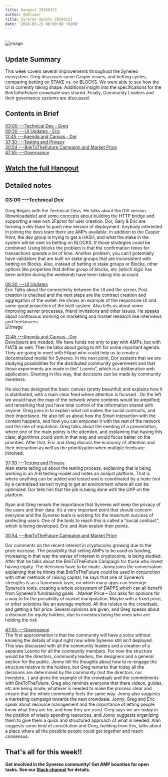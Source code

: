 ```yaml
---
title: Hangout 20160323
author: @delawer
title: Synereo Update 20160323
date: '2016-03-23 08:00:00 +0200'
---
```


<br>![image](http://imgur.com/Zn4TQPG)<br> 

## Update Summary

This week covers several improvements throughout the Synereo ecosystem. Greg discusses some Casper issues, and betting cycles, comparing betting on STAKE vs. on BLOCKS. We were able to see how the UI is currently taking shape. Additional insight into the specifications for the BnkTotheFuture crowdsale was shared. Finally, Community Leaders and their governance systems are discussed.

## Contents in Brief
[03:00 ---Technical Dev - Greg](https://youtu.be/fsQc_8Bn2vo?t=3m1s)<BR>
[09:30 ---UI Updates - Eric](https://youtu.be/fsQc_8Bn2vo?t=9m30s)<BR>
[12:45 ---Agenda and Canvas - Dor](https://youtu.be/fsQc_8Bn2vo?t=12m45s)<BR>
[37:30 ---Testing and Privacy](https://youtu.be/fsQc_8Bn2vo?t=37m30s)<BR>
[30:54 ---BnkToTheFuture Campaign and Market Price](https://youtu.be/fsQc_8Bn2vo?t=30m54s)<BR>
[47:55 ---Governance](https://youtu.be/fsQc_8Bn2vo?t=47m55s)<BR>

## [Watch the full Hangout](https://www.youtube.com/watch?v=fsQc_8Bn2vo)

## Detailed notes

### [03:00 ---Technical Dev](https://youtu.be/fsQc_8Bn2vo?t=3m1s) <br>
Greg Begins with the Technical Devs. He talks about the DVI version (downloadable) and some concepts about building the HTTP bridge and supporting a new non 2Factor for user creation. Dor, Gary & Eric are forming a dev team to push new version of deployment. Anybody interested in joining the devs team there are AMPs available. In addition to the Casper front, the dev group is trying to get a HASH, and what the stake in the system will be next vs betting on BLOCKS. If those strategies could be combined. Using blocks the problem is that the confirmation times for transactions spends a lot of time. Another problem, you can’t potentially have validators that are built on stake groups that are inconsistent with betting on Blocks. Also, instead of betting in stake groups or Blocks, other options like properties that define group of blocks, etc (which logic has been written during the weekend) have been taking into account.


[09:30 ---UI Updates](https://youtu.be/fsQc_8Bn2vo?t=9m30s) <br>
Eric Talks about the connectivity between the UI and the server. Post creation is checked and the next steps are the contract creation and aggregation of the wallet. He shows an example of the responsive UI and some good properties of the built system.  Also tells us about some improving server processes, friend invitations and other issues. He speaks  about continuous working on marketing and market research like interviews and freelancers.
<br>![image](http://imgur.com/h0CAazW)<br>

[12:45 ---Agenda and Canvas - Dor](https://youtu.be/fsQc_8Bn2vo?t=12m45s) <br>
Developers are needed, We have funds not only to pay with AMPs, but with FIAT$ as well. Then he talks about going to NY for some important agenda. They are going to meet with Filippi who could help us to create a decentralized model for Synereo. In the next point, Dor explains that we are studying possibilities for the distributed community government and that those experiments are made in the” Loomio”, which is a deliberative web application. Granting in this way, that decisions can be made by community members.

He also has designed the basic canvas (pretty beautiful) and explains how it is distributed, with a main clear feed where attention is focused . On the left we would have the map of the network where contents would be amplified; and remarking that you have total control of the information shared with anyone.  Greg joins in to explain what roll makes the social contracts, and their importance.  He also tell us about how the Smart interaction with the content happens, and how you can empower it with the rest of the network and the role of reputation. Greg talks about the needing of a presentation, where one of the main points is the attention, and explaining that having this clear, algorithms could work in that way and would focus better on the priorities. After that, Eric and Greg discuss the economy of attention and their interaction as well as the prioritization  when multiple feeds are involved.

[37:30 ---Testing and Privacy](https://youtu.be/fsQc_8Bn2vo?t=37m30s) <br>
Alan starts telling us about the testing process, explaining that is being working in an A-B testing model and notes an analyst platform. That is where anything can be added and tested and is coordinated by a node (not by a centralized server) trying to get an environment where all can be optimized. Dor tells him that the job is being done with the UXP on the platform.

Ryan and Greg remark the importance that Synereo will keep the privacy of the users and their data. It’s a very important point that should concern everyone and the Synereo team is working for the maximum success of protecting users. One of the tools to reach this is called a “social contract”, which is being developed. Eric and Alan explain their points.

[30:54 ---BnkToTheFuture Campaign and Market Price](https://youtu.be/fsQc_8Bn2vo?t=30m54s) <br>

Dor comments on the recent interest in cryptocoins growing due to the price increase. The possibility that selling AMPs to be used as funding, increasing in that way the waves of interest in cryptocoins, is being studied. After that he talks about the BnkToTheFuture Campaign for those who invest having equity. The decisions have to be made. 
Jonny joins the conversation explaining that he thinks that BnkToTheFuture could be used in conjunction with other methods of raising capital, he says that one of Synereo’s strengths is as a framework layer, on which many apps can leverage Synereo’s tools,  creating a whole ecosystem of DAPPS which can all benefit from Synereo’s fundraising goals.
.
Market Price –
Dor asks for opinions for a way to fix the possibility of market manipulation. Maybe with a fixed price, or other solutions like an average method. All this relates to the crowdsale, and getting a fair price. Several opinions are given, and Greg speaks about a discount for equity holders,  due to investors being the ones who are holding the risk

[47:55 ---Governance](https://youtu.be/fsQc_8Bn2vo?t=47m55s) <br>
The first approximation is that the community will have a voice without knowing the details of input right now while Synereo still isn’t deployed. This was discussed with all the community leaders and a creation of a separate Loomio for all the community members.  For now the structure would be the directors, community leaders, the designers and a general section for the public. Jonny tell his thoughts about how to re-engage the structure relative to the holders, but Greg remarks that today all the decisions are determined by the community (not the directors, nor investors.. ) and gives the example of the crowdsale and the commitments with BnkToTheFuture. Greg also reminds everyone that there videos, guides, etc are being made; whatever is needed to make the process clear and ensure that the whole community feels the same way. Jonny also suggests a marketing campaign towards the next crowdsale. Jonny, Greg and Eric speak about resource management and the importance of letting people know what they are for, and how they are used. Greg says we are today in the position of wisely spending  resources, and Jonny suggests organizing them to give them a quick and structured  approach of what is needed. Alan suggests some kind of constitution and Greg, building from this, talks about a place where all the possible people could get together and reach consensus. 


## That's all for this week!!

**Get involved in the Synereo community! Get AMP bounties for open tasks. See our [Slack channel](http://slack.synereo.com/) for details.**
